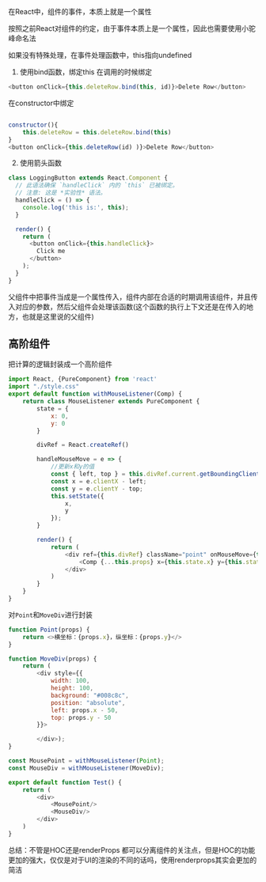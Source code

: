 在React中，组件的事件，本质上就是一个属性

按照之前React对组件的约定，由于事件本质上是一个属性，因此也需要使用小驼峰命名法

如果没有特殊处理，在事件处理函数中，this指向undefined

1. 使用bind函数，绑定this
在调用的时候绑定
```js
<button onClick={this.deleteRow.bind(this, id)}>Delete Row</button>
```
在constructor中绑定
```js

constructor(){
    this.deleteRow = this.deleteRow.bind(this)
}
<button onClick={this.deleteRow(id) )}>Delete Row</button>
```
2. 使用箭头函数 
```js
class LoggingButton extends React.Component {
  // 此语法确保 `handleClick` 内的 `this` 已被绑定。
  // 注意: 这是 *实验性* 语法。
  handleClick = () => {
    console.log('this is:', this);
  }

  render() {
    return (
      <button onClick={this.handleClick}>
        Click me
      </button>
    );
  }
}
```

父组件中把事件当成是一个属性传入，组件内部在合适的时期调用该组件，并且传入对应的参数，然后父组件会处理该函数(这个函数的执行上下文还是在传入的地方，也就是这里说的父组件)


## 高阶组件

把计算的逻辑封装成一个高阶组件

```js
import React, {PureComponent} from 'react'
import "./style.css"
export default function withMouseListener(Comp) {
    return class MouseListener extends PureComponent {
        state = {
            x: 0,
            y: 0
        }

        divRef = React.createRef()

        handleMouseMove = e => {
            //更新x和y的值
            const { left, top } = this.divRef.current.getBoundingClientRect();
            const x = e.clientX - left;
            const y = e.clientY - top;
            this.setState({
                x,
                y
            });
        }

        render() {
            return (
                <div ref={this.divRef} className="point" onMouseMove={this.handleMouseMove}>
                    <Comp {...this.props} x={this.state.x} y={this.state.y} />
                </div>
            )
        }
    }
}
```


对```Point```和```MoveDiv```进行封装


```js
function Point(props) {
    return <>横坐标：{props.x}，纵坐标：{props.y}</>
}

function MoveDiv(props) {
    return (
        <div style={{
            width: 100,
            height: 100,
            background: "#008c8c",
            position: "absolute",
            left: props.x - 50,
            top: props.y - 50
        }}>

        </div>);
}

const MousePoint = withMouseListener(Point);
const MouseDiv = withMouseListener(MoveDiv);

export default function Test() {
    return (
        <div>
            <MousePoint/>
            <MouseDiv/>
        </div>
    )
}
```

总结：不管是HOC还是renderProps 都可以分离组件的关注点，但是HOC的功能更加的强大，仅仅是对于UI的渲染的不同的话吗，使用renderprops其实会更加的简洁
